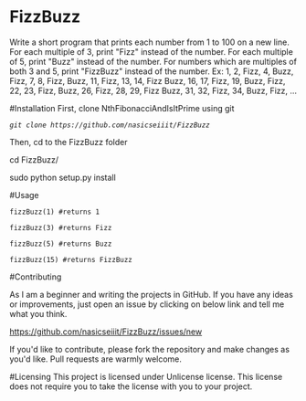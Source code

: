 FizzBuzz
=======
Write a short program that prints each number from 1 to 100 on a new line.
For each multiple of 3, print "Fizz" instead of the number.
For each multiple of 5, print "Buzz" instead of the number.
For numbers which are multiples of both 3 and 5, print "FizzBuzz" instead of the number.
Ex:
1, 2, Fizz, 4, Buzz, Fizz, 7, 8, Fizz, Buzz, 11, Fizz, 13, 14,
Fizz Buzz, 16, 17, Fizz, 19, Buzz, Fizz, 22, 23, Fizz, Buzz, 26,
Fizz, 28, 29, Fizz Buzz, 31, 32, Fizz, 34, Buzz, Fizz, …


#Installation
First, clone NthFibonacciAndIsItPrime using git

_`git clone https://github.com/nasicseiiit/FizzBuzz`_

Then, cd to the FizzBuzz folder 

 cd FizzBuzz/
 
 sudo python setup.py install

#Usage

`fizzBuzz(1) #returns 1`

`fizzBuzz(3) #returns Fizz `

`fizzBuzz(5) #returns Buzz `

`fizzBuzz(15) #returns FizzBuzz `



#Contributing

As I am a beginner and writing the projects in GitHub. 
If you have any ideas or improvements, just open an issue by clicking on below link and tell me what you think.

https://github.com/nasicseiiit/FizzBuzz/issues/new

If you'd like to contribute, please fork the repository and make changes as you'd like. Pull requests are warmly welcome.

#Licensing
This project is licensed under Unlicense license. This license does not require you to take the license with you to your project. 
